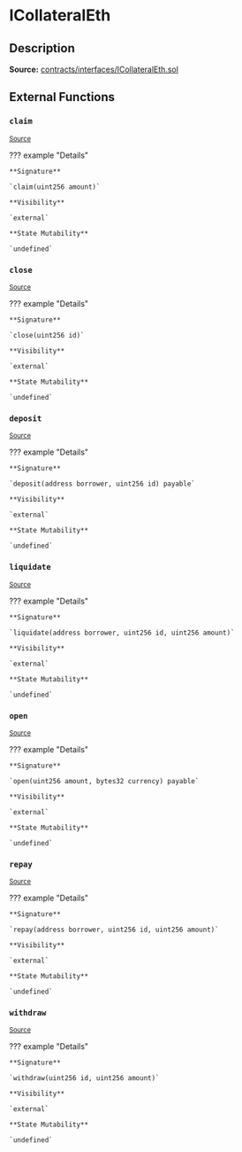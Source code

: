 # ICollateralEth

## Description

**Source:** [contracts/interfaces/ICollateralEth.sol](https://github.com/Synthetixio/synthetix/tree/v2.39.0-alpha/contracts/interfaces/ICollateralEth.sol)

## External Functions

### `claim`

<sub>[Source](https://github.com/Synthetixio/synthetix/tree/v2.39.0-alpha/contracts/interfaces/ICollateralEth.sol#L25)</sub>

??? example "Details"

    **Signature**

    `claim(uint256 amount)`

    **Visibility**

    `external`

    **State Mutability**

    `undefined`

### `close`

<sub>[Source](https://github.com/Synthetixio/synthetix/tree/v2.39.0-alpha/contracts/interfaces/ICollateralEth.sol#L7)</sub>

??? example "Details"

    **Signature**

    `close(uint256 id)`

    **Visibility**

    `external`

    **State Mutability**

    `undefined`

### `deposit`

<sub>[Source](https://github.com/Synthetixio/synthetix/tree/v2.39.0-alpha/contracts/interfaces/ICollateralEth.sol#L9)</sub>

??? example "Details"

    **Signature**

    `deposit(address borrower, uint256 id) payable`

    **Visibility**

    `external`

    **State Mutability**

    `undefined`

### `liquidate`

<sub>[Source](https://github.com/Synthetixio/synthetix/tree/v2.39.0-alpha/contracts/interfaces/ICollateralEth.sol#L19)</sub>

??? example "Details"

    **Signature**

    `liquidate(address borrower, uint256 id, uint256 amount)`

    **Visibility**

    `external`

    **State Mutability**

    `undefined`

### `open`

<sub>[Source](https://github.com/Synthetixio/synthetix/tree/v2.39.0-alpha/contracts/interfaces/ICollateralEth.sol#L5)</sub>

??? example "Details"

    **Signature**

    `open(uint256 amount, bytes32 currency) payable`

    **Visibility**

    `external`

    **State Mutability**

    `undefined`

### `repay`

<sub>[Source](https://github.com/Synthetixio/synthetix/tree/v2.39.0-alpha/contracts/interfaces/ICollateralEth.sol#L13)</sub>

??? example "Details"

    **Signature**

    `repay(address borrower, uint256 id, uint256 amount)`

    **Visibility**

    `external`

    **State Mutability**

    `undefined`

### `withdraw`

<sub>[Source](https://github.com/Synthetixio/synthetix/tree/v2.39.0-alpha/contracts/interfaces/ICollateralEth.sol#L11)</sub>

??? example "Details"

    **Signature**

    `withdraw(uint256 id, uint256 amount)`

    **Visibility**

    `external`

    **State Mutability**

    `undefined`
